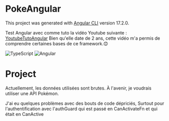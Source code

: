 # PokeAngular

This project was generated with [Angular CLI](https://github.com/angular/angular-cli) version 17.2.0.

Test Angular avec comme tuto la vidéo Youtube suivante : [YoutubeTutoAngular](https://www.youtube.com/watch?v=DTIYVffhJuU) Bien qu'elle date de 2 ans, cette vidéo m'a permis de comprendre certaines bases de ce framework.😊

![TypeScript](https://img.shields.io/badge/TypeScript-007ACC?style=for-the-badge&logo=typescript&logoColor=white)
![Angular](https://img.shields.io/badge/Angular-DD0031?style=for-the-badge&logo=angular&logoColor=white)

# Project

Actuellement, les données utilisées sont brutes. À l'avenir, je voudrais utiliser une API Pokémon.

J'ai eu quelques problèmes avec des bouts de code dépriciés, Surtout pour l'authentification avec l'authGuard qui est passé en CanActivateFn et qui était en CanActive
